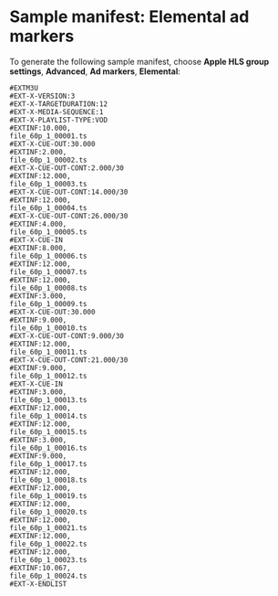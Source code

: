 # Sample manifest: Elemental ad markers<a name="sample-manifest-elemental-ad-markers"></a>

To generate the following sample manifest, choose **Apple HLS group settings**, **Advanced**, **Ad markers**, **Elemental**:

```
#EXTM3U
#EXT-X-VERSION:3
#EXT-X-TARGETDURATION:12
#EXT-X-MEDIA-SEQUENCE:1
#EXT-X-PLAYLIST-TYPE:VOD
#EXTINF:10.000,
file_60p_1_00001.ts
#EXT-X-CUE-OUT:30.000
#EXTINF:2.000,
file_60p_1_00002.ts
#EXT-X-CUE-OUT-CONT:2.000/30
#EXTINF:12.000,
file_60p_1_00003.ts
#EXT-X-CUE-OUT-CONT:14.000/30
#EXTINF:12.000,
file_60p_1_00004.ts
#EXT-X-CUE-OUT-CONT:26.000/30
#EXTINF:4.000,
file_60p_1_00005.ts
#EXT-X-CUE-IN
#EXTINF:8.000,
file_60p_1_00006.ts
#EXTINF:12.000,
file_60p_1_00007.ts
#EXTINF:12.000,
file_60p_1_00008.ts
#EXTINF:3.000,
file_60p_1_00009.ts
#EXT-X-CUE-OUT:30.000
#EXTINF:9.000,
file_60p_1_00010.ts
#EXT-X-CUE-OUT-CONT:9.000/30
#EXTINF:12.000,
file_60p_1_00011.ts
#EXT-X-CUE-OUT-CONT:21.000/30
#EXTINF:9.000,
file_60p_1_00012.ts
#EXT-X-CUE-IN
#EXTINF:3.000,
file_60p_1_00013.ts
#EXTINF:12.000,
file_60p_1_00014.ts
#EXTINF:12.000,
file_60p_1_00015.ts
#EXTINF:3.000,
file_60p_1_00016.ts
#EXTINF:9.000,
file_60p_1_00017.ts
#EXTINF:12.000,
file_60p_1_00018.ts
#EXTINF:12.000,
file_60p_1_00019.ts
#EXTINF:12.000,
file_60p_1_00020.ts
#EXTINF:12.000,
file_60p_1_00021.ts
#EXTINF:12.000,
file_60p_1_00022.ts
#EXTINF:12.000,
file_60p_1_00023.ts
#EXTINF:10.067,
file_60p_1_00024.ts
#EXT-X-ENDLIST
```